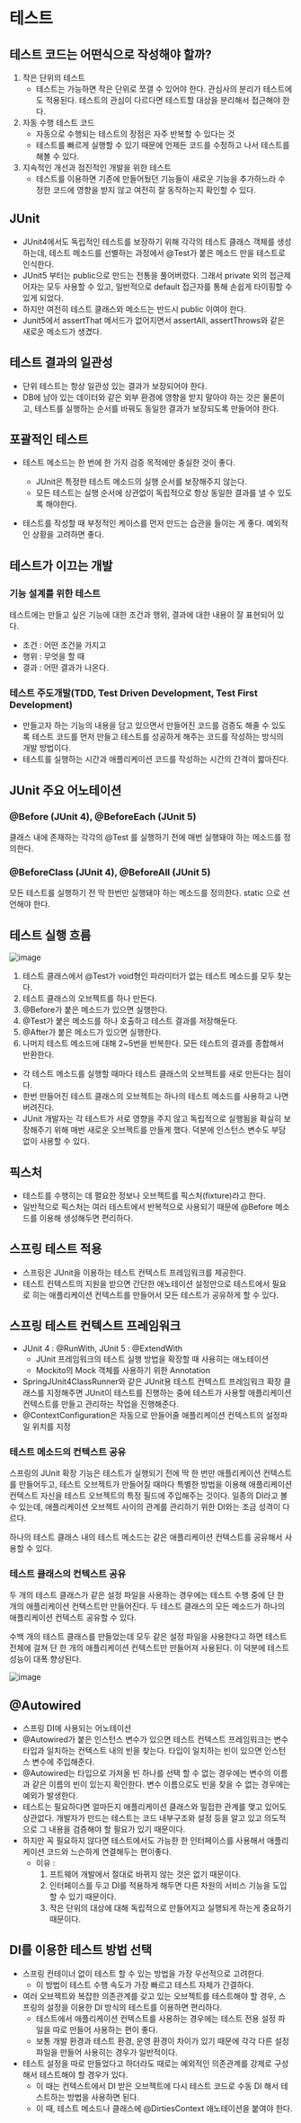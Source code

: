 # 테스트

## 테스트 코드는 어떤식으로 작성해야 할까?
1. 작은 단위의 테스트
    * 테스트는 가능하면 작은 단위로 쪼갤 수 있어야 한다. 관심사의 분리가 테스트에도 적용된다. 테스트의 관심이 다르다면 테스트할 대상을 분리해서 접근해야 한다.
2. 자동 수행 테스트 코드
    * 자동으로 수행되는 테스트의 장점은 자주 반복할 수 있다는 것
    * 테스트를 빠르게 실행할 수 있기 때문에 언제든 코드를 수정하고 나서 테스트를 해볼 수 있다.
3. 지속적인 개선과 점진적인 개발을 위한 테스트
    * 테스트를 이용하면 기존에 만들어뒀던 기능들이 새로운 기능을 추가하느라 수정한 코드에 영향을 받지 않고 여전히 잘 동작하는지 확인할 수 있다.

## JUnit
* JUnit4에서도 독립적인 테스트를 보장하기 위해 각각의 테스트 클래스 객체를 생성하는데, 테스트 메소드를 선별하는 과정에서 @Test가 붙은 메소드 만을 테스트로 인식한다.
* JUnit5 부터는 public으로 만드는 전통을 풀어버렸다. 그래서 private 외의 접근제어자는 모두 사용할 수 있고, 일반적으로 default 접근자를 통해 손쉽게 타이핑할 수 있게 되었다.
* 하지만 여전히 테스트 클래스와 메소드는 반드시 public 이여야 한다.
* Junit5에서 assertThat 메서드가 없어지면서 assertAll, assertThrows와 같은 새로운 메소드가 생겼다.

## 테스트 결과의 일관성
* 단위 테스트는 항상 일관성 있는 결과가 보장되어야 한다.
* DB에 남아 있는 데이터와 같은 외부 환경에 영향을 받지 말아야 하는 것은 물론이고, 테스트를 실행하는 순서를 바꿔도 동일한 결과가 보장되도록 만들어야 한다.

## 포괄적인 테스트
* 테스트 메소드는 한 번에 한 가지 검증 목적에만 충실한 것이 좋다.
    * JUnit은 특정한 테스트 메소드의 실행 순서를 보장해주지 않는다. 
    * 모든 테스트는 실행 순서에 상관없이 독립적으로 항상 동일한 결과를 낼 수 있도록 해야한다.

* 테스트를 작성할 때 부정적인 케이스를 먼저 만드는 습관을 들이는 게 좋다. 예외적인 상황을 고려하면 좋다.

## 테스트가 이끄는 개발
### 기능 설계를 위한 테스트
테스트에는 만들고 싶은 기능에 대한 조건과 행위, 결과에 대한 내용이 잘 표현되어 있다.
* 조건 : 어떤 조건을 가지고
* 행위 : 무엇을 할 때
* 결과 : 어떤 결과가 나온다.

### 테스트 주도개발(TDD, Test Driven Development, Test First Development)
* 만들고자 하는 기능의 내용을 담고 있으면서 만들어진 코드를 검증도 해줄 수 있도록 테스트 코드를 먼저 만들고 테스트를 성공하게 해주는 코드를 작성하는 방식의 개발 방법이다.
* 테스트를 실행하는 시간과 애플리케이션 코드를 작성하는 시간의 간격이 짧아진다.

## JUnit 주요 어노테이션
### @Before (JUnit 4), @BeforeEach (JUnit 5)
클래스 내에 존재하는 각각의 @Test 를 실행하기 전에 매번 실행돼야 하는 메소드를 정의한다.

### @BeforeClass (JUnit 4), @BeforeAll (JUnit 5)
모든 테스트를 실행하기 전 딱 한번만 실행돼야 하는 메소드를 정의한다. static 으로 선언해야 한다.

## 테스트 실행 흐름
![image](https://github.com/kmularise/TIL/assets/106499310/80805168-a9ce-419a-bfae-66eafd880a70)

1. 테스트 클래스에서 @Test가 void형인 파라미터가 없는 테스트 메소드를 모두 찾는다.
2. 테스트 클래스의 오브젝트를 하나 만든다.
3. @Before가 붙은 메소드가 있으면 실행한다.
4. @Test가 붙은 메소드를 하나 호출하고 테스트 결과를 저장해둔다.
5. @After가 붙은 메소드가 있으면 실행한다.
6. 나머지 테스트 메소드에 대해 2~5번을 반복한다. 모든 테스트의 결과를 종합해서 반환한다.

* 각 테스트 메소드를 실행할 때마다 테스트 클래스의 오브젝트를 새로 만든다는 점이다.
* 한번 만들어진 테스트 클래스의 오브젝트는 하나의 테스트 메소드를 사용하고 나면 버려진다. 
* JUnit 개발자는 각 테스트가 서로 영향을 주지 않고 독립적으로 실행됨을 확실히 보장해주기 위해 매번 새로운 오브젝트를 만들게 했다. 덕분에 인스턴스 변수도 부담 없이 사용할 수 있다.

## 픽스처
* 테스트를 수행히는 데 펼요한 정보나 오브젝트를 픽스처(fixture)라고 한다.
* 일반적으로 픽스처는 여러 테스트에서 반복적으로 사용되기 때문에 @Before 메소드를 이용해 생성해두면 편리하다.

## 스프링 테스트 적용
* 스프링은 JUnit을 이용하는 테스트 컨텍스트 프레임워크를 제공한다.
* 테스트 컨텍스트의 지원을 받으면 간단한 애노테이션 설정만으로 테스트에서 필요로 히는 애플리케이션 컨텍스트를 만들어서 모든 테스트가 공유하게 할 수 있다.

## 스프링 테스트 컨텍스트 프레임워크
* JUnit 4 : @RunWith, JUnit 5 : @ExtendWith
    * JUnit 프레임워크의 테스트 실행 방법을 확장할 때 사용히는 애노테이션
    * Mockito의 Mock 객체를 사용하기 위한 Annotation
* SpringJUnit4ClassRunner와 같은 JUnit용 테스트 컨텍스트 프레임워크 확장 클래스를 지정해주면 JUnit이 테스트를 진행하는 중에 테스트가 사용할 애플리케이션 컨텍스트를 만들고 관리하는 작업을 진행해준다.
* @ContextConfiguration은 자동으로 만들어줄 애플리케이션 컨텍스트의 설정파일 위치를 지정

### 테스트 메소드의 컨텍스트 공유
스프링의 JUnit 확장 기능은 테스트가 실행되기 전에 딱 한 번만 애플리케이션 컨텍스트를 만들어두고, 테스트 오브젝트가 만들어질 때마다 특별한 방법을 이용해 애플리케이션 컨텍스트 자신을 테스트 오브젝트의 특정 필드에 주입해주는 것이다. 일종의 DI라고 볼 수 있는데, 애플리케이션 오브젝트 사이의 관계를 관리하기 위한 DI와는 조금 성격이 다르다.

하나의 테스트 클래스 내의 테스트 메소드는 같은 애플리케이션 컨텍스트를 공유해서 사용할 수 있다.

### 테스트 클래스의 컨텍스트 공유
두 개의 테스트 클래스가 같은 설정 파일을 사용하는 경우에는 테스트 수행 중에 단 한 개의 애플리케이션 컨텍스트만 만들어진다. 두 테스트 클래스의 모든 메소드가 하나의 애플리케이션 컨텍스트 공유할 수 있다.

수백 개의 테스트 클래스를 만들었는데 모두 같은 설정 파일을 사용한다고 하면 테스트 전체에 걸쳐 단 한 개의 애플리케이션 컨텍스트만 만들어져 사용된다.  이 덕분에 테스트 성능이 대폭 향상된다.

![image](https://github.com/kmularise/TIL/assets/106499310/2835fb49-f3a5-424f-a37a-63815350738a)

## @Autowired
* 스프링 DI에 사용되는 어노테이션
* @Autowired가 붙은 인스턴스 변수가 있으면 테스트 컨텍스트 프레임워크는 변수 타입과 일치하는 컨텍스트 내의 빈을 찾는다. 타입이 일치하는 빈이 있으면 인스턴스 변수에 주입해준다.
* @Autowired는 타입으로 가져올 빈 하나를 선택 할 수 없는 경우에는 변수의 이름과 같은 이름의 빈이 있는지 확인한다. 변수 이름으로도 빈을 찾을 수 없는 경우에는 예외가 발생한다.
* 테스트는 필요하다면 얼마든지 애플리케이션 클래스와 밀접한 관계를 맺고 있어도 상관없다. 개발자가 만드는 테스트는 코드 내부구조와 설정 등을 알고 있고 의도적으로 그 내용을 검증해야 할 필요가 있기 때문이다.
* 하지만 꼭 필요하지 않다면 테스트에서도 가능한 한 인터페이스를 사용해서 애플리케이션 코드와 느슨하게 연결해두는 편이좋다.
    * 이유 :
        1. 프트웨어 개발에서 절대로 바뀌지 않는 것은 없기 때문이다.
        2. 인터페이스를 두고 DI를 적용하게 해두면 다른 차원의 서비스 기능을 도입할 수 있기 때문이다.
        3. 작은 단위의 대상에 대해 독립적으로 만들어지고 실행되게 하는게 중요하기 때문이다.

## DI를 이용한 테스트 방법 선택
* 스프링 컨테이너 없이 테스트 할 수 있는 방법을 가장 우선적으로 고려한다. 
    * 이 방법이 테스트 수행 속도가 가장 빠르고 테스트 자체가 간결하다. 
* 여러 오브젝트와 복잡한 의존관계를 갖고 있는 오브젝트를 테스트해야 할 경우, 스프링의 설정을 이용한 DI 방식의 테스트를 이용하면 편리하다.
    * 테스트에서 애플리케이션 컨텍스트를 사용하는 경우에는 테스트 전용 설정 파일을 따로 만들어 사용하는 편이 좋다. 
    * 보통 개발 환경과 테스트 환경, 운영 환경이 차이가 있기 때문에 각각 다른 설정 파일을 만들어 사용히는 경우가 일반적이다.
* 테스트 설정을 따로 만들었다고 하더라도 때로는 예외적인 의존관계를 강제로 구성해서 테스트해야 할 경우가 있다.
    * 이 때는 컨텍스트에서 DI 받은 오브젝트에 다시 테스트 코드로 수동 DI 해서 테스트하는 방법을 사용하면 된다.
    * 이 때, 테스트 메소드나 클래스에 @DirtiesContext 애노테이션을 붙여야 한다.